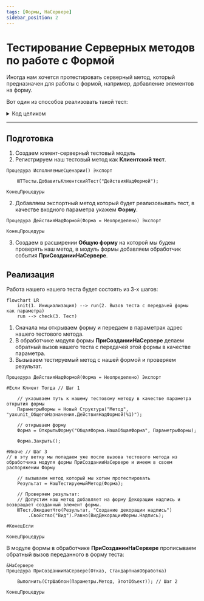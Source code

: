 ```yaml
---
tags: [Формы, НаСервере]
sidebar_position: 2
---
```


# Тестирование Серверных методов по работе с Формой

Иногда нам хочется протестировать серверный метод, который предназначен для работы с формой, например, добавление элементов на форму.

Вот один из способов реализовать такой тест:
<details>
<summary>Код целиком</summary>

Тест:
```bsl
Процедура ДействияНадФормой(Форма = Неопределено) Экспорт

#Если Клиент Тогда

    ПараметрыФормы = Новый Структура("Метод", "yaxunit_ОбщегоНазначения.ДействияНадФормой(ЭтотОбъект)");
    Форма = ОткрытьФорму("ОбщаяФорма.НашаОбщаяФорма", ПараметрыФормы);
    Форма.Закрыть();

#Иначе

    Результат = НашТестируемыйМетод(Форма);
    ЮТест.ОжидаетЧто(Результат, "Создание декорации надпись")
        .Свойство("Вид").Равно(ВидДекорацииФормы.Надпись);

#КонецЕсли

КонецПроцедуры
```

Форма:
```bsl
&НаСервере
Процедура ПриСозданииНаСервере(Отказ, СтандартнаяОбработка)

    Выполнить(СтрШаблон(Параметры.Метод, ЭтотОбъект));

КонецПроцедуры
```
</details>

----

## Подготовка
1. Создаем клиент-серверный тестовый модуль
2. Регистрируем наш тестовый метод как **Клиентский тест**.

```bsl
Процедура ИсполняемыеСценарии() Экспорт
    
    ЮТТесты.ДобавитьКлиентскийТест("ДействияНадФормой");

КонецПроцедуры
```

2. Добавляем экспортный метод который будет реализовывать тест, в качестве входного параметра укажем **Форму**.

```bsl
Процедура ДействияНадФормой(Форма = Неопределено) Экспорт

КонецПроцедуры
```

3. Создаем в расширении **Общую форму** на которой мы будем проверять наш метод, в модуль формы добавляем обработчик события **ПриСозданииНаСервере**.

## Реализация

Работа нашего нашего теста будет состоять из 3-х шагов:
```mermaid
flowchart LR
    init(1. Инициализация) --> run(2. Вызов теста с передачей формы как параметра)
    run --> check(3. Тест)
```

1. Сначала мы открываем форму и передаем в параметрах адрес нашего тестового метода.
2. В обработчике модуля формы **ПриСозданииНаСервере**  делаем обратный вызов нашего теста с передачей этой формы в качестве параметра.
3. Вызываем тестируемый метод с нашей формой и проверяем результат.

```bsl
Процедура ДействияНадФормой(Форма = Неопределено) Экспорт

#Если Клиент Тогда // Шаг 1

    // указываем путь к нашему тестовому методу в качестве параметра открытия формы
    ПараметрыФормы = Новый Структура("Метод", "yaxunit_ОбщегоНазначения.ДействияНадФормой(%1)");

    // открываем форму
    Форма = ОткрытьФорму("ОбщаяФорма.НашаОбщаяФорма", ПараметрыФормы);

    Форма.Закрыть();

#Иначе // Шаг 3
// в эту ветку мы попадаем уже после вызова тестового метода из обработчика модуля формы ПриСозданииНаСервере и имеем в своем распоряжении Форму

    // вызываем метод который мы хотим протестировать
    Результат = НашТестируемыйМетод(Форма);

    // Проверяем результат:
    // Допустим наш метод добавляет на форму Декорацию надпись и возвращает созданный элемент формы.
    ЮТест.ОжидаетЧто(Результат, "Создание декорации надпись")
        .Свойство("Вид").Равно(ВидДекорацииФормы.Надпись);

#КонецЕсли

КонецПроцедуры
```

В модуле формы в обработчике **ПриСозданииНаСервере** прописываем обратный вызов переданного в форму теста:
```bsl
&НаСервере
Процедура ПриСозданииНаСервере(Отказ, СтандартнаяОбработка)

    Выполнить(СтрШаблон(Параметры.Метод, ЭтотОбъект)); // Шаг 2

КонецПроцедуры
```
